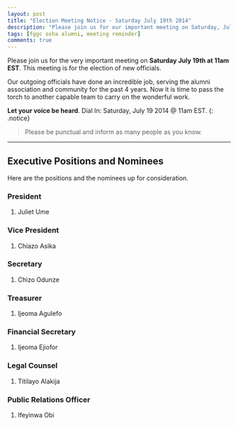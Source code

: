 ```yaml
---
layout: post
title: "Election Meeting Notice - Saturday July 19th 2014"
description: "Please join us for our important meeting on Saturday, July 19, 2014 at 11am EST to elect the new alumni association officials."
tags: [fggc osha alumni, meeting reminder]
comments: true
---
```


Please join us for the very important meeting on **Saturday July 19th at 11am EST**. This meeting is for the election of new officials. 

Our outgoing officials have done an incredible job, serving the alumni association and community for the past 4 years. Now it is time to pass the torch to another capable team to carry on the wonderful work.

**Let your voice be heard**. Dial In: Saturday, July 19 2014 @ 11am EST.
{: .notice} 

> Please be punctual and inform as many people as you know.

---

## Executive Positions and Nominees

Here are the positions and the nominees up for consideration. 

### President
1. Juliet Ume

### Vice President
1. Chiazo Asika

### Secretary
1. Chizo Odunze

### Treasurer
1. Ijeoma Agulefo

### Financial Secretary
1. Ijeoma Ejiofor

### Legal Counsel
1. Titilayo Alakija

### Public Relations Officer
1. Ifeyinwa Obi

